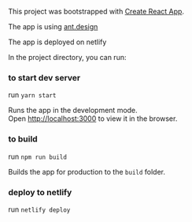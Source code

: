This project was bootstrapped with [Create React App](https://github.com/facebook/create-react-app).

The app is using [ant.design](https://ant.design/)

The app is deployed on netlify

In the project directory, you can run:

### to start dev server

run `yarn start`

Runs the app in the development mode.<br />
Open [http://localhost:3000](http://localhost:3000) to view it in the browser.

### to build

run `npm run build`

Builds the app for production to the `build` folder.<br />

### deploy to netlify

run `netlify deploy`
